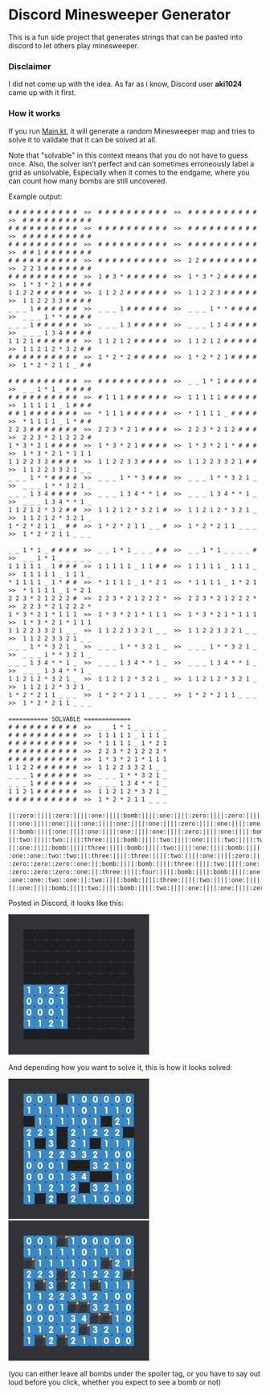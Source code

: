 # Discord Minesweeper Generator

This is a fun side project that generates strings that can be pasted into discord to let others play minesweeper.

### Disclaimer
I did not come up with the idea.
As far as i know, Discord user **aki1024** came up with it first.

### How it works
If you run [Main.kt](src/main/kotlin/de/lostmekka/discord/minesweepergen/Main.kt), 
it will generate a random Minesweeper map and tries to solve it to validate that it can be solved at all.

Note that "solvable" in this context means that you do not have to guess once.
Also, the solver isn't perfect and can sometimes erroneously label a grid as unsolvable,
Especially when it comes to the endgame, where you can count how many bombs are still uncovered.

Example output:
```
# # # # # # # # # #  >>  # # # # # # # # # #  >>  # # # # # # # # # #  >>  # # # # # # # # # #
# # # # # # # # # #  >>  # # # # # # # # # #  >>  # # # # # # # # # #  >>  # # # # # # # # # #
# # # # # # # # # #  >>  # # # # # # # # # #  >>  # # # # # # # # # #  >>  # # 1 # # # # # # #
# # # # # # # # # #  >>  # # # # # # # # # #  >>  2 2 # # # # # # # #  >>  2 2 3 # # # # # # #
# # # # # # # # # #  >>  1 # 3 * # # # # # #  >>  1 * 3 * 2 # # # # #  >>  1 * 3 * 2 1 # # # #
1 1 2 2 # # # # # #  >>  1 1 2 2 # # # # # #  >>  1 1 2 2 3 # # # # #  >>  1 1 2 2 3 3 # # # #
_ _ _ 1 # # # # # #  >>  _ _ _ 1 # # # # # #  >>  _ _ _ 1 * * # # # #  >>  _ _ _ 1 * * # # # #
_ _ _ 1 # # # # # #  >>  _ _ _ 1 3 # # # # #  >>  _ _ _ 1 3 4 # # # #  >>  _ _ _ 1 3 4 # # # #
1 1 2 1 # # # # # #  >>  1 1 2 1 2 # # # # #  >>  1 1 2 1 2 # # # # #  >>  1 1 2 1 2 * 3 2 # #
# # # # # # # # # #  >>  1 * 2 * 2 # # # # #  >>  1 * 2 * 2 1 # # # #  >>  1 * 2 * 2 1 1 _ # #

# # # # # # # # # #  >>  # # # # # # # # # #  >>  _ _ 1 * 1 # # # # #  >>  _ _ 1 * 1 _ # # # #
# # # # # # # # # #  >>  # 1 1 1 # # # # # #  >>  1 1 1 1 1 # # # # #  >>  1 1 1 1 1 _ 1 # # #
# # 1 # # # # # # #  >>  * 1 1 1 # # # # # #  >>  * 1 1 1 1 _ # # # #  >>  * 1 1 1 1 _ 1 * # #
2 2 3 # # # # # # #  >>  2 2 3 * 2 1 # # # #  >>  2 2 3 * 2 1 2 # # #  >>  2 2 3 * 2 1 2 2 2 #
1 * 3 * 2 1 # # # #  >>  1 * 3 * 2 1 # # # #  >>  1 * 3 * 2 1 * # # #  >>  1 * 3 * 2 1 * 1 1 1
1 1 2 2 3 3 # # # #  >>  1 1 2 2 3 3 # # # #  >>  1 1 2 2 3 3 2 1 # #  >>  1 1 2 2 3 3 2 1 _ _
_ _ _ 1 * * # # # #  >>  _ _ _ 1 * * 3 # # #  >>  _ _ _ 1 * * 3 2 1 _  >>  _ _ _ 1 * * 3 2 1 _
_ _ _ 1 3 4 # # # #  >>  _ _ _ 1 3 4 * * 1 #  >>  _ _ _ 1 3 4 * * 1 _  >>  _ _ _ 1 3 4 * * 1 _
1 1 2 1 2 * 3 2 # #  >>  1 1 2 1 2 * 3 2 1 #  >>  1 1 2 1 2 * 3 2 1 _  >>  1 1 2 1 2 * 3 2 1 _
1 * 2 * 2 1 1 _ # #  >>  1 * 2 * 2 1 1 _ _ #  >>  1 * 2 * 2 1 1 _ _ _  >>  1 * 2 * 2 1 1 _ _ _

_ _ 1 * 1 _ # # # #  >>  _ _ 1 * 1 _ _ _ # #  >>  _ _ 1 * 1 _ _ _ _ #  >>  _ _ 1 * 1 _ _ _ _ _
1 1 1 1 1 _ 1 # # #  >>  1 1 1 1 1 _ 1 1 # #  >>  1 1 1 1 1 _ 1 1 1 _  >>  1 1 1 1 1 _ 1 1 1 _
* 1 1 1 1 _ 1 * # #  >>  * 1 1 1 1 _ 1 * 2 1  >>  * 1 1 1 1 _ 1 * 2 1  >>  * 1 1 1 1 _ 1 * 2 1
2 2 3 * 2 1 2 2 2 #  >>  2 2 3 * 2 1 2 2 2 *  >>  2 2 3 * 2 1 2 2 2 *  >>  2 2 3 * 2 1 2 2 2 *
1 * 3 * 2 1 * 1 1 1  >>  1 * 3 * 2 1 * 1 1 1  >>  1 * 3 * 2 1 * 1 1 1  >>  1 * 3 * 2 1 * 1 1 1
1 1 2 2 3 3 2 1 _ _  >>  1 1 2 2 3 3 2 1 _ _  >>  1 1 2 2 3 3 2 1 _ _  >>  1 1 2 2 3 3 2 1 _ _
_ _ _ 1 * * 3 2 1 _  >>  _ _ _ 1 * * 3 2 1 _  >>  _ _ _ 1 * * 3 2 1 _  >>  _ _ _ 1 * * 3 2 1 _
_ _ _ 1 3 4 * * 1 _  >>  _ _ _ 1 3 4 * * 1 _  >>  _ _ _ 1 3 4 * * 1 _  >>  _ _ _ 1 3 4 * * 1 _
1 1 2 1 2 * 3 2 1 _  >>  1 1 2 1 2 * 3 2 1 _  >>  1 1 2 1 2 * 3 2 1 _  >>  1 1 2 1 2 * 3 2 1 _
1 * 2 * 2 1 1 _ _ _  >>  1 * 2 * 2 1 1 _ _ _  >>  1 * 2 * 2 1 1 _ _ _  >>  1 * 2 * 2 1 1 _ _ _

=========== SOLVABLE =============
# # # # # # # # # #  >>  _ _ 1 * 1 _ _ _ _ _
# # # # # # # # # #  >>  1 1 1 1 1 _ 1 1 1 _
# # # # # # # # # #  >>  * 1 1 1 1 _ 1 * 2 1
# # # # # # # # # #  >>  2 2 3 * 2 1 2 2 2 *
# # # # # # # # # #  >>  1 * 3 * 2 1 * 1 1 1
1 1 2 2 # # # # # #  >>  1 1 2 2 3 3 2 1 _ _
_ _ _ 1 # # # # # #  >>  _ _ _ 1 * * 3 2 1 _
_ _ _ 1 # # # # # #  >>  _ _ _ 1 3 4 * * 1 _
1 1 2 1 # # # # # #  >>  1 1 2 1 2 * 3 2 1 _
# # # # # # # # # #  >>  1 * 2 * 2 1 1 _ _ _

||:zero:||||:zero:||||:one:||||:bomb:||||:one:||||:zero:||||:zero:||||:zero:||||:zero:||||:zero:||
||:one:||||:one:||||:one:||||:one:||||:one:||||:zero:||||:one:||||:one:||||:one:||||:zero:||
||:bomb:||||:one:||||:one:||||:one:||||:one:||||:zero:||||:one:||||:bomb:||||:two:||||:one:||
||:two:||||:two:||||:three:||||:bomb:||||:two:||||:one:||||:two:||||:two:||||:two:||||:bomb:||
||:one:||||:bomb:||||:three:||||:bomb:||||:two:||||:one:||||:bomb:||||:one:||||:one:||||:one:||
:one::one::two::two:||:three:||||:three:||||:two:||||:one:||||:zero:||||:zero:||
:zero::zero::zero::one:||:bomb:||||:bomb:||||:three:||||:two:||||:one:||||:zero:||
:zero::zero::zero::one:||:three:||||:four:||||:bomb:||||:bomb:||||:one:||||:zero:||
:one::one::two::one:||:two:||||:bomb:||||:three:||||:two:||||:one:||||:zero:||
||:one:||||:bomb:||||:two:||||:bomb:||||:two:||||:one:||||:one:||||:zero:||||:zero:||||:zero:||
```

Posted in Discord, it looks like this:

![example-unsolved.png](doc%2Fexample-unsolved.png)

And depending how you want to solve it, this is how it looks solved:

![example-solved-blind.png](doc%2Fexample-solved-blind.png)
![example-solved-marked.png](doc%2Fexample-solved-marked.png)

(you can either leave all bombs under the spoiler tag, or you have to say out loud before you click, whether you expect to see a bomb or not)
